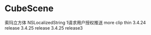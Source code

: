 # CubeScene
索玛立方体
        NSLocalizedString
1请求用户授权推送
more
clip thin
3.4.24 release
3.4.25 release
3.4.25 release3
